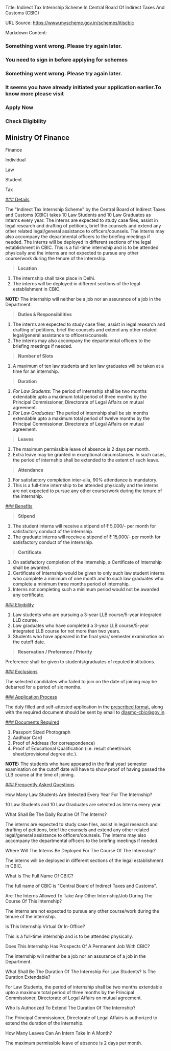 Title: Indirect Tax Internship Scheme In Central Board Of Indirect Taxes And Customs (CBIC)

URL Source: https://www.myscheme.gov.in/schemes/itiscbic

Markdown Content:
### Something went wrong. Please try again later.

### 

### You need to sign in before applying for schemes

### Something went wrong. Please try again later.

### It seems you have already initiated your application earlier.To know more please visit

### Apply Now

### Check Eligibility

Ministry Of Finance
-------------------

Finance

Individual

Law

Student

Tax

[### Details](https://www.myscheme.gov.in/schemes/itiscbic#details)

The "Indirect Tax Internship Scheme" by the Central Board of Indirect Taxes and Customs (CBIC) takes 10 Law Students and 10 Law Graduates as Interns every year. The interns are expected to study case files, assist in legal research and drafting of petitions, brief the counsels and extend any other related legal/general assistance to officers/counsels. The interns may also accompany the departmental officers to the briefing meetings if needed. The interns will be deployed in different sections of the legal establishment in CBIC. This is a full-time internship and is to be attended physically and the interns are not expected to pursue any other course/work during the tenure of the internship.

> **Location**

1.  The internship shall take place in Delhi.
2.  The interns will be deployed in different sections of the legal establishment in CBIC.

**NOTE:** The internship will neither be a job nor an assurance of a job in the Department.

> **Duties & Responsibilities**

1.  The interns are expected to study case files, assist in legal research and drafting of petitions, brief the counsels and extend any other related legal/general assistance to officers/counsels.
2.  The interns may also accompany the departmental officers to the briefing meetings if needed.

> **Number of Slots**

1.  A maximum of ten law students and ten law graduates will be taken at a time for an internship.

> **Duration**

1.  _For Law Students:_ The period of internship shall be two months extendable upto a maximum total period of three months by the Principal Commissioner, Directorate of Legal Affairs on mutual agreement.
2.  _For Law Graduates:_ The period of internship shall be six months extendable upto a maximum total period of twelve months by the Principal Commissioner, Directorate of Legal Affairs on mutual agreement.

> **Leaves**

1.  The maximum permissible leave of absence is 2 days per month.
2.  Extra leave may be granted in exceptional circumstances. In such cases, the period of internship shall be extended to the extent of such leave.

> **Attendance**

1.  For satisfactory completion inter-alia, 90% attendance is mandatory.
2.  This is a full-time internship to be attended physically and the interns are not expected to pursue any other course/work during the tenure of the internship.

[### Benefits](https://www.myscheme.gov.in/schemes/itiscbic#benefits)

> **Stipend**

1.  The student interns will receive a stipend of ₹ 5,000/- per month for satisfactory conduct of the internship.
2.  The graduate interns will receive a stipend of ₹ 15,000/- per month for satisfactory conduct of the internship.

> **Certificate**

1.  On satisfactory completion of the internship, a Certificate of Internship shall be awarded.
2.  Certificate of Internship would be given to only such law student interns who complete a minimum of one month and to such law graduates who complete a minimum three months period of internship.
3.  Interns not completing such a minimum period would not be awarded any certificate.

[### Eligibility](https://www.myscheme.gov.in/schemes/itiscbic#eligibility)

1.  Law students who are pursuing a 3-year LLB course/5-year integrated LLB course.
2.  Law graduates who have completed a 3-year LLB course/5-year integrated LLB course for not more than two years.
3.  Students who have appeared in the final year/ semester examination on the cutoff date.

> **Reservation / Preference / Priority**

Preference shall be given to students/graduates of reputed institutions.

[### Exclusions](https://www.myscheme.gov.in/schemes/itiscbic#exclusions)

The selected candidates who failed to join on the date of joining may be debarred for a period of six months.

[### Application Process](https://www.myscheme.gov.in/schemes/itiscbic#application-process)

The duly filled and self-attested application in the [prescribed format](https://old.cbic.gov.in/resources//htdocs-cbec/legalaffairs/indirect-taxes-internship-scheme-2023.pdf), along with the required document should be sent by email to dlasmc-cbic@gov.in.

[### Documents Required](https://www.myscheme.gov.in/schemes/itiscbic#documents-required)

1.  Passport Sized Photograph
2.  Aadhaar Card
3.  Proof of Address (for correspondence)
4.  Proof of Educational Qualification (i.e. result sheet/mark sheet/provisional degree etc.).

**NOTE:** The students who have appeared in the final year/ semester examination on the cutoff date will have to show proof of having passed the LLB course at the time of joining.

[### Frequently Asked Questions](https://www.myscheme.gov.in/schemes/itiscbic#faqs)

How Many Law Students Are Selected Every Year For The Internship?

10 Law Students and 10 Law Graduates are selected as Interns every year.

What Shall Be The Daily Routine Of The Interns?

The interns are expected to study case files, assist in legal research and drafting of petitions, brief the counsels and extend any other related legal/general assistance to officers/counsels. The interns may also accompany the departmental officers to the briefing meetings if needed.

Where Will The Interns Be Deployed For The Course Of The Internship?

The interns will be deployed in different sections of the legal establishment in CBIC.

What Is The Full Name Of CBIC?

The full name of CBIC is "Central Board of Indirect Taxes and Customs".

Are The Interns Allowed To Take Any Other Internship/Job During The Course Of This Internship?

The interns are not expected to pursue any other course/work during the tenure of the internship.

Is This Internship Virtual Or In-Office?

This is a full-time internship and is to be attended physically.

Does This Internship Has Prospects Of A Permanent Job With CBIC?

The internship will neither be a job nor an assurance of a job in the Department.

What Shall Be The Duration Of The Internship For Law Students? Is The Duration Extendable?

For Law Students, the period of internship shall be two months extendable upto a maximum total period of three months by the Principal Commissioner, Directorate of Legal Affairs on mutual agreement.

Who Is Authorized To Extend The Duration Of The Internship?

The Principal Commissioner, Directorate of Legal Affairs is authorized to extend the duration of the internship.

How Many Leaves Can An Intern Take In A Month?

The maximum permissible leave of absence is 2 days per month.
